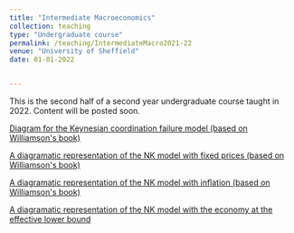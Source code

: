 ```yaml
---
title: "Intermediate Macroeconomics"
collection: teaching
type: "Undergraduate course"
permalink: /teaching/IntermediateMacro2021-22 
venue: "University of Sheffield"
date: 01-01-2022


---
```


This is the second half of a second year undergraduate course taught in 2022. Content will be posted soon.

[Diagram for the Keynesian coordination failure model (based on Williamson's book)](http://jPaez-Farrell.github.io/files/ecn202_content/Keynesian_Coordination_note_public.pdf)

[A diagramatic representation of the NK model with fixed prices (based on Williamson's book)](http://jPaez-Farrell.github.io/files/ecn202_content/NK_model_ECN202_public.pdf)

[A diagramatic representation of the NK model with inflation (based on Williamson's book)](http://jPaez-Farrell.github.io/files/ecn202_content/NK_model_inflation_ECN202_public_b.pdf)

[A diagramatic representation of the NK model with the economy at the effective lower bound](http://jPaez-Farrell.github.io/files/ecn202_content/NK_model_ZLB_ECN202_public_b.pdf)


